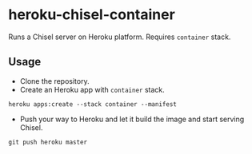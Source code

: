 # heroku-chisel-container
Runs a Chisel server on Heroku platform. Requires `container` stack.

## Usage
* Clone the repository.
* Create an Heroku app with `container` stack.
```
heroku apps:create --stack container --manifest
```
* Push your way to Heroku and let it build the image and start serving Chisel.
```
git push heroku master
```

